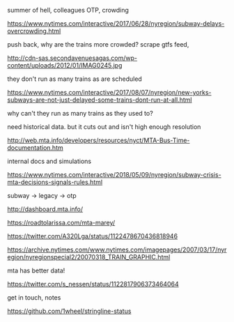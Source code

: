 summer of hell, colleagues OTP, crowding

https://www.nytimes.com/interactive/2017/06/28/nyregion/subway-delays-overcrowding.html

push back, why are the trains more crowded? scrape gtfs feed, 

http://cdn-sas.secondavenuesagas.com/wp-content/uploads/2012/01/IMAG0245.jpg

they don't run as many trains as are scheduled

https://www.nytimes.com/interactive/2017/08/07/nyregion/new-yorks-subways-are-not-just-delayed-some-trains-dont-run-at-all.html

why can't they run as many trains as they used to?

need historical data. but it cuts out and isn't high enough resolution

http://web.mta.info/developers/resources/nyct/MTA-Bus-Time-documentation.htm

internal docs and simulations

https://www.nytimes.com/interactive/2018/05/09/nyregion/subway-crisis-mta-decisions-signals-rules.html

subway -> legacy -> otp

http://dashboard.mta.info/

https://roadtolarissa.com/mta-marey/

https://twitter.com/A320Lga/status/1122478670436818946

https://archive.nytimes.com/www.nytimes.com/imagepages/2007/03/17/nyregion/nyregionspecial2/20070318_TRAIN_GRAPHIC.html

mta has better data!

https://twitter.com/s_nessen/status/1122817906373464064

get in touch, notes

https://github.com/1wheel/stringline-status